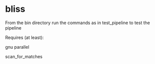 # bliss

From the bin directory run the commands as in test_pipeline to test the pipeline

Requires (at least):

gnu parallel

scan_for_matches
